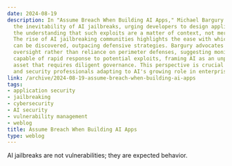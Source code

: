 ```yaml
---
date: 2024-08-19
description: In "Assume Breach When Building AI Apps," Michael Bargury emphasizes
  the inevitability of AI jailbreaks, urging developers to design applications with
  the understanding that such exploits are a matter of context, not mere vulnerabilities.
  The rise of AI jailbreaking communities highlights the ease with which these bypasses
  can be discovered, outpacing defensive strategies. Bargury advocates for proactive
  oversight rather than reliance on perimeter defenses, suggesting monitoring systems
  capable of rapid response to potential exploits, framing AI as an unpredictable
  asset that requires diligent governance. This perspective is crucial for developers
  and security professionals adapting to AI's growing role in enterprise applications.
link: /archive/2024-08-19-assume-breach-when-building-ai-apps
tags:
- application security
- jailbreaking
- cybersecurity
- AI security
- vulnerability management
- weblog
title: Assume Breach When Building AI Apps
type: weblog
---
```


AI jailbreaks are not vulnerabilities; they are expected behavior.

